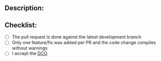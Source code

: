 ## Description:


## Checklist:
  - [ ] The pull request is done against the latest development branch
  - [ ] Only one feature/fix was added per PR and the code change compiles without warnings
  - [ ] I accept the [DCO](https://github.com/theengs/decoder/blob/development/docs/participate/development.md#developer-certificate-of-origin).
